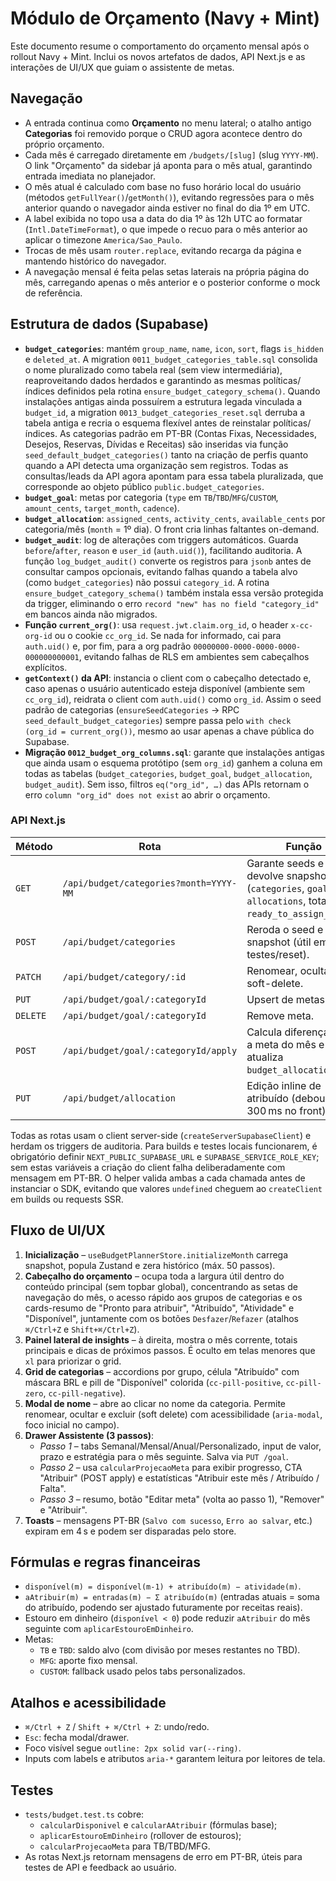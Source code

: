 # Módulo de Orçamento (Navy + Mint)

Este documento resume o comportamento do orçamento mensal após o rollout Navy + Mint. Inclui os novos artefatos de dados, API Next.js e as interações de UI/UX que guiam o assistente de metas.

## Navegação

- A entrada continua como **Orçamento** no menu lateral; o atalho antigo **Categorias** foi removido porque o CRUD agora acontece dentro do próprio orçamento.
- Cada mês é carregado diretamente em `/budgets/[slug]` (slug `YYYY-MM`). O link "Orçamento" da sidebar já aponta para o mês atual, garantindo entrada imediata no planejador.
- O mês atual é calculado com base no fuso horário local do usuário (métodos `getFullYear()`/`getMonth()`), evitando regressões para o mês anterior quando o navegador ainda estiver no final do dia 1º em UTC.
- A label exibida no topo usa a data do dia 1º às 12h UTC ao formatar (`Intl.DateTimeFormat`), o que impede o recuo para o mês anterior ao aplicar o timezone `America/Sao_Paulo`.
- Trocas de mês usam `router.replace`, evitando recarga da página e mantendo histórico do navegador.
- A navegação mensal é feita pelas setas laterais na própria página do mês, carregando apenas o mês anterior e o posterior conforme o mock de referência.

## Estrutura de dados (Supabase)

- **`budget_categories`**: mantém `group_name`, `name`, `icon`, `sort`, flags `is_hidden` e `deleted_at`. A migration `0011_budget_categories_table.sql` consolida o nome pluralizado como tabela real (sem view intermediária), reaproveitando dados herdados e garantindo as mesmas políticas/índices definidos pela rotina `ensure_budget_category_schema()`. Quando instalações antigas ainda possuírem a estrutura legada vinculada a `budget_id`, a migration `0013_budget_categories_reset.sql` derruba a tabela antiga e recria o esquema flexível antes de reinstalar políticas/índices. As categorias padrão em PT-BR (Contas Fixas, Necessidades, Desejos, Reservas, Dívidas e Receitas) são inseridas via função `seed_default_budget_categories()` tanto na criação de perfis quanto quando a API detecta uma organização sem registros. Todas as consultas/leads da API agora apontam para essa tabela pluralizada, que corresponde ao objeto público `public.budget_categories`.
- **`budget_goal`**: metas por categoria (`type` em `TB`/`TBD`/`MFG`/`CUSTOM`, `amount_cents`, `target_month`, `cadence`).
- **`budget_allocation`**: `assigned_cents`, `activity_cents`, `available_cents` por categoria/mês (`month` = 1º dia). O front cria linhas faltantes on-demand.
- **`budget_audit`**: log de alterações com triggers automáticos. Guarda `before`/`after`, `reason` e `user_id` (`auth.uid()`), facilitando auditoria. A função `log_budget_audit()` converte os registros para `jsonb` antes de consultar campos opcionais, evitando falhas quando a tabela alvo (como `budget_categories`) não possui `category_id`. A rotina `ensure_budget_category_schema()` também instala essa versão protegida da trigger, eliminando o erro `record "new" has no field "category_id"` em bancos ainda não migrados.
- **Função `current_org()`**: usa `request.jwt.claim.org_id`, o header `x-cc-org-id` ou o cookie `cc_org_id`. Se nada for informado, cai para `auth.uid()` e, por fim, para a org padrão `00000000-0000-0000-0000-000000000001`, evitando falhas de RLS em ambientes sem cabeçalhos explícitos.
- **`getContext()` da API**: instancia o client com o cabeçalho detectado e, caso apenas o usuário autenticado esteja disponível (ambiente sem `cc_org_id`), reidrata o client com `auth.uid()` como `org_id`. Assim o seed padrão de categorias (`ensureSeedCategories` → RPC `seed_default_budget_categories`) sempre passa pelo `with check (org_id = current_org())`, mesmo ao usar apenas a chave pública do Supabase.
- **Migração `0012_budget_org_columns.sql`**: garante que instalações antigas que ainda usam o esquema protótipo (sem `org_id`) ganhem a coluna em todas as tabelas (`budget_categories`, `budget_goal`, `budget_allocation`, `budget_audit`). Sem isso, filtros `eq("org_id", …)` das APIs retornam o erro `column "org_id" does not exist` ao abrir o orçamento.

### API Next.js

| Método | Rota | Função |
| --- | --- | --- |
| `GET` | `/api/budget/categories?month=YYYY-MM` | Garante seeds e devolve snapshot (`categories`, `goals`, `allocations`, totais e `ready_to_assign_cents`). |
| `POST` | `/api/budget/categories` | Reroda o seed e retorna snapshot (útil em testes/reset). |
| `PATCH` | `/api/budget/category/:id` | Renomear, ocultar ou soft-delete. |
| `PUT` | `/api/budget/goal/:categoryId` | Upsert de metas. |
| `DELETE` | `/api/budget/goal/:categoryId` | Remove meta. |
| `POST` | `/api/budget/goal/:categoryId/apply` | Calcula diferença para a meta do mês e atualiza `budget_allocation`. |
| `PUT` | `/api/budget/allocation` | Edição inline de atribuído (debounce de 300 ms no front). |

Todas as rotas usam o client server-side (`createServerSupabaseClient`) e herdam os triggers de auditoria. Para builds e testes
locais funcionarem, é obrigatório definir `NEXT_PUBLIC_SUPABASE_URL` e `SUPABASE_SERVICE_ROLE_KEY`; sem estas variáveis a
criação do client falha deliberadamente com mensagem em PT-BR. O helper valida ambas a cada chamada antes de instanciar o SDK,
evitando que valores `undefined` cheguem ao `createClient` em builds ou requests SSR.

## Fluxo de UI/UX

1. **Inicialização** – `useBudgetPlannerStore.initializeMonth` carrega snapshot, popula Zustand e zera histórico (máx. 50 passos).
2. **Cabeçalho do orçamento** – ocupa toda a largura útil dentro do conteúdo principal (sem topbar global), concentrando as setas de navegação do mês, o acesso rápido aos grupos de categorias e os cards-resumo de "Pronto para atribuir", "Atribuído", "Atividade" e "Disponível", juntamente com os botões `Desfazer`/`Refazer` (atalhos `⌘/Ctrl+Z` e `Shift+⌘/Ctrl+Z`).
3. **Painel lateral de insights** – à direita, mostra o mês corrente, totais principais e dicas de próximos passos. É oculto em telas menores que `xl` para priorizar o grid.
4. **Grid de categorias** – accordions por grupo, célula "Atribuído" com máscara BRL e pill de "Disponível" colorida (`cc-pill-positive`, `cc-pill-zero`, `cc-pill-negative`).
5. **Modal de nome** – abre ao clicar no nome da categoria. Permite renomear, ocultar e excluir (soft delete) com acessibilidade (`aria-modal`, foco inicial no campo).
6. **Drawer Assistente (3 passos)**:
   - *Passo 1* – tabs Semanal/Mensal/Anual/Personalizado, input de valor, prazo e estratégia para o mês seguinte. Salva via `PUT /goal`.
   - *Passo 2* – usa `calcularProjecaoMeta` para exibir progresso, CTA "Atribuir" (POST apply) e estatísticas "Atribuir este mês / Atribuído / Falta".
   - *Passo 3* – resumo, botão "Editar meta" (volta ao passo 1), "Remover" e "Atribuir".
7. **Toasts** – mensagens PT-BR (`Salvo com sucesso`, `Erro ao salvar`, etc.) expiram em 4 s e podem ser disparadas pelo store.

## Fórmulas e regras financeiras

- `disponível(m) = disponível(m-1) + atribuído(m) − atividade(m)`.
- `aAtribuir(m) = entradas(m) − Σ atribuído(m)` (entradas atuais = soma do atribuído, podendo ser ajustado futuramente por receitas reais).
- Estouro em dinheiro (`disponível < 0`) pode reduzir `aAtribuir` do mês seguinte com `aplicarEstouroEmDinheiro`.
- Metas:
  - `TB` e `TBD`: saldo alvo (com divisão por meses restantes no TBD).
  - `MFG`: aporte fixo mensal.
  - `CUSTOM`: fallback usado pelos tabs personalizados.

## Atalhos e acessibilidade

- `⌘/Ctrl + Z` / `Shift + ⌘/Ctrl + Z`: undo/redo.
- `Esc`: fecha modal/drawer.
- Foco visível segue `outline: 2px solid var(--ring)`.
- Inputs com labels e atributos `aria-*` garantem leitura por leitores de tela.

## Testes

- `tests/budget.test.ts` cobre:
  - `calcularDisponivel` e `calcularAAtribuir` (fórmulas base);
  - `aplicarEstouroEmDinheiro` (rollover de estouros);
  - `calcularProjecaoMeta` para TB/TBD/MFG.
- As rotas Next.js retornam mensagens de erro em PT-BR, úteis para testes de API e feedback ao usuário.
